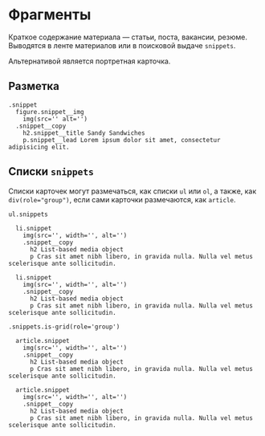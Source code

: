 # Фрагменты

Краткое содержание материала — статьи, поста, вакансии, резюме. Выводятся в ленте материалов или в поисковой выдаче `snippets`.

Альтернативой является портретная карточка.

## Разметка

```pug
.snippet
  figure.snippet__img
    img(src='' alt='')
  .snippet__copy
    h2.snippet__title Sandy Sandwiches
    p.snippet__lead Lorem ipsum dolor sit amet, consectetur adipisicing elit.
```

## Списки `snippets`

Списки карточек могут размечаться, как списки `ul` или `ol`, а также, как `div(role="group")`, если сами карточки размечаются, как `article`.

```pug
ul.snippets

  li.snippet
    img(src='', width='', alt='')
    .snippet__copy
      h2 List-based media object
      p Cras sit amet nibh libero, in gravida nulla. Nulla vel metus scelerisque ante sollicitudin.

  li.snippet
    img(src='', width='', alt='')
    .snippet__copy
      h2 List-based media object
      p Cras sit amet nibh libero, in gravida nulla. Nulla vel metus scelerisque ante sollicitudin.

.snippets.is-grid(role='group')

  article.snippet
    img(src='', width='', alt='')
    .snippet__copy
      h2 List-based media object
      p Cras sit amet nibh libero, in gravida nulla. Nulla vel metus scelerisque ante sollicitudin.

  article.snippet
    img(src='', width='', alt='')
    .snippet__copy
      h2 List-based media object
      p Cras sit amet nibh libero, in gravida nulla. Nulla vel metus scelerisque ante sollicitudin.
```

